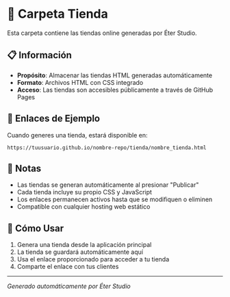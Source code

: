 # 📁 Carpeta Tienda

Esta carpeta contiene las tiendas online generadas por Éter Studio.

## 📋 Información

- **Propósito**: Almacenar las tiendas HTML generadas automáticamente
- **Formato**: Archivos HTML con CSS integrado
- **Acceso**: Las tiendas son accesibles públicamente a través de GitHub Pages

## 🔗 Enlaces de Ejemplo

Cuando generes una tienda, estará disponible en:
```
https://tuusuario.github.io/nombre-repo/tienda/nombre_tienda.html
```

## 📝 Notas

- Las tiendas se generan automáticamente al presionar "Publicar"
- Cada tienda incluye su propio CSS y JavaScript
- Los enlaces permanecen activos hasta que se modifiquen o eliminen
- Compatible con cualquier hosting web estático

## 🚀 Cómo Usar

1. Genera una tienda desde la aplicación principal
2. La tienda se guardará automáticamente aquí
3. Usa el enlace proporcionado para acceder a tu tienda
4. Comparte el enlace con tus clientes

---

*Generado automáticamente por Éter Studio* 